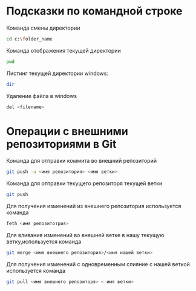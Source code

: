 # Подсказки по командной строке

Команда смены директории
```sh
cd c:\folder_name
```

Команда отображения текущей директории
```sh
pwd
```

Листинг текущей директории
windows:
```sh
dir
```

Удаление файла
в windows
```sh
del <filename>
```

# Операции с внешними репозиториями в Git

Команда для отправки коммита во внешний репозиторий
```sh
git push -u <имя репозитория> <имя ветки>
```

Команда для отправки текущего репозиторя текущей ветки 
```sh
git push
```

Для получения изменений из внешнего репозитория используется команда
```sh
feth <имя репозитотрия>
```
Для вливания изменений во внешней ветке в нашу текущую ветку,используется команда
```sh
git merge <имя внешнего репозитория>/<имя нашей ветки>
```

Для получения изменений с одновременным слияние с нашей веткой используется команда
```sh
git pull <имя внешнего репозиторя> < имя ветки>
```
